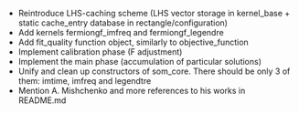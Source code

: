 * Reintroduce LHS-caching scheme (LHS vector storage in kernel_base + static cache_entry database in rectangle/configuration)
* Add kernels fermiongf_imfreq and fermiongf_legendre
* Add fit_quality function object, similarly to objective_function
* Implement calibration phase (F adjustment)
* Implement the main phase (accumulation of particular solutions)
* Unify and clean up constructors of som_core. There should be only 3 of them: imtime, imfreq and legendtre
* Mention A. Mishchenko and more references to his works in README.md
